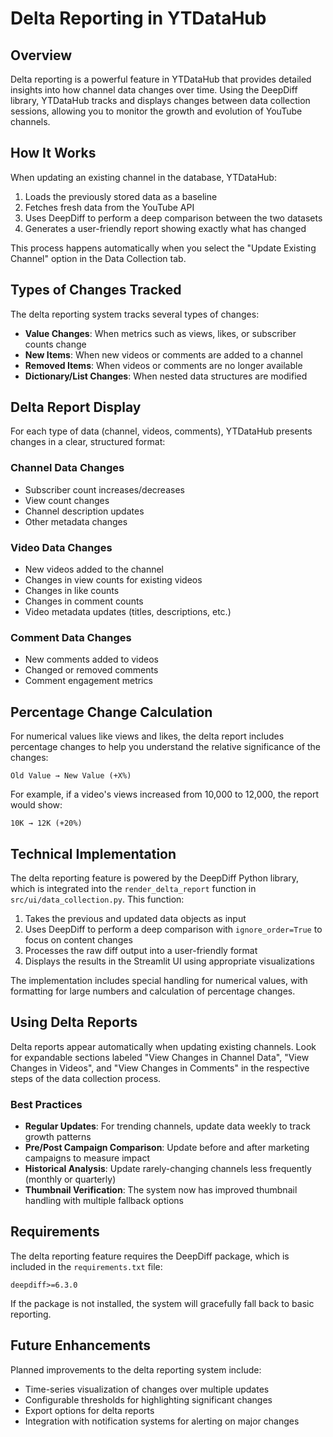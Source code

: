 # Delta Reporting in YTDataHub

## Overview

Delta reporting is a powerful feature in YTDataHub that provides detailed insights into how channel data changes over time. Using the DeepDiff library, YTDataHub tracks and displays changes between data collection sessions, allowing you to monitor the growth and evolution of YouTube channels.

## How It Works

When updating an existing channel in the database, YTDataHub:

1. Loads the previously stored data as a baseline
2. Fetches fresh data from the YouTube API
3. Uses DeepDiff to perform a deep comparison between the two datasets
4. Generates a user-friendly report showing exactly what has changed

This process happens automatically when you select the "Update Existing Channel" option in the Data Collection tab.

## Types of Changes Tracked

The delta reporting system tracks several types of changes:

- **Value Changes**: When metrics such as views, likes, or subscriber counts change
- **New Items**: When new videos or comments are added to a channel
- **Removed Items**: When videos or comments are no longer available
- **Dictionary/List Changes**: When nested data structures are modified

## Delta Report Display

For each type of data (channel, videos, comments), YTDataHub presents changes in a clear, structured format:

### Channel Data Changes

- Subscriber count increases/decreases
- View count changes
- Channel description updates
- Other metadata changes

### Video Data Changes

- New videos added to the channel
- Changes in view counts for existing videos
- Changes in like counts
- Changes in comment counts
- Video metadata updates (titles, descriptions, etc.)

### Comment Data Changes

- New comments added to videos
- Changed or removed comments
- Comment engagement metrics

## Percentage Change Calculation

For numerical values like views and likes, the delta report includes percentage changes to help you understand the relative significance of the changes:

```
Old Value → New Value (+X%)
```

For example, if a video's views increased from 10,000 to 12,000, the report would show:

```
10K → 12K (+20%)
```

## Technical Implementation

The delta reporting feature is powered by the DeepDiff Python library, which is integrated into the `render_delta_report` function in `src/ui/data_collection.py`. This function:

1. Takes the previous and updated data objects as input
2. Uses DeepDiff to perform a deep comparison with `ignore_order=True` to focus on content changes
3. Processes the raw diff output into a user-friendly format
4. Displays the results in the Streamlit UI using appropriate visualizations

The implementation includes special handling for numerical values, with formatting for large numbers and calculation of percentage changes.

## Using Delta Reports

Delta reports appear automatically when updating existing channels. Look for expandable sections labeled "View Changes in Channel Data", "View Changes in Videos", and "View Changes in Comments" in the respective steps of the data collection process.

### Best Practices

- **Regular Updates**: For trending channels, update data weekly to track growth patterns
- **Pre/Post Campaign Comparison**: Update before and after marketing campaigns to measure impact
- **Historical Analysis**: Update rarely-changing channels less frequently (monthly or quarterly)
- **Thumbnail Verification**: The system now has improved thumbnail handling with multiple fallback options

## Requirements

The delta reporting feature requires the DeepDiff package, which is included in the `requirements.txt` file:

```
deepdiff>=6.3.0
```

If the package is not installed, the system will gracefully fall back to basic reporting.

## Future Enhancements

Planned improvements to the delta reporting system include:

- Time-series visualization of changes over multiple updates
- Configurable thresholds for highlighting significant changes
- Export options for delta reports
- Integration with notification systems for alerting on major changes
